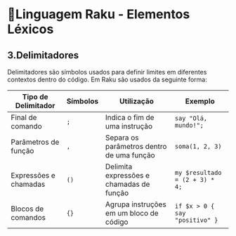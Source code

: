 # 🚀Linguagem Raku - Elementos Léxicos

## 3.Delimitadores
Delimitadores são símbolos usados para definir limites em diferentes contextos dentro do código. Em Raku são usados da seguinte forma:

| Tipo de Delimitador         | Símbolos  | Utilização                                      | Exemplo                          |
|----------------------------|------------|--------------------------------------------------|----------------------------------|
| Final de comando           | `;`        | Indica o fim de uma instrução                    | `say "Olá, mundo!";`             |
| Parâmetros de função       | `,`        | Separa os parâmetros dentro de uma função        | `soma(1, 2, 3)`                  |
| Expressões e chamadas      | `()`       | Delimita expressões e chamadas de função         | `my $resultado = (2 + 3) * 4;`   |
| Blocos de comandos         | `{}`       | Agrupa instruções em um bloco de código          | `if $x > 0 { say "positivo" }`   |

